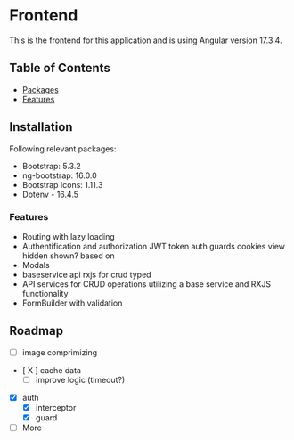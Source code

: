 # Frontend

This is the frontend for this application and is using Angular version 17.3.4.

## Table of Contents

- [Packages](#packages)
- [Features](#features)

## Installation
Following relevant packages:

- Bootstrap: 5.3.2
- ng-bootstrap: 16.0.0
- Bootstrap Icons: 1.11.3
- Dotenv - 16.4.5

### Features
- Routing with lazy loading
- Authentification and authorization JWT token auth guards cookies view hidden shown? based on
- Modals
- baseservice api rxjs for crud typed
- API services for CRUD operations utilizing a base service and RXJS functionality
- FormBuilder with validation


## Roadmap
- [ ] image comprimizing
- [ X ] cache data
    - [ ] improve logic (timeout?)
- [x] auth 
    - [x] interceptor
    - [x] guard
- [ ] More